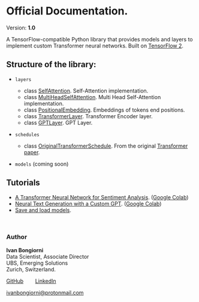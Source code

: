 
# Official Documentation.
Version: **1.0**

A TensorFlow-compatible Python library that provides models and layers to implement custom Transformer neural networks. Built on [TensorFlow 2](https://www.tensorflow.org/api_docs/python/tf).

## Structure of the library:

- `layers`
  - class [SelfAttention](https://ivanbongiorni.github.io/maximal/elements/selfattention.html). Self-Attention implementation.
  - class [MultiHeadSelfAttention](https://ivanbongiorni.github.io/maximal/elements/multiheadselfattention.html). Multi Head Self-Attention implementation.
  - class [PositionalEmbedding](https://ivanbongiorni.github.io/maximal/elements/positionalembedding.html). Embeddings of tokens end positions.
  - class [TransformerLayer](https://ivanbongiorni.github.io/maximal/elements/transformerlayer.html). Transformer Encoder layer.
  - class [GPTLayer](https://ivanbongiorni.github.io/maximal/elements/gptlayer.html). GPT Layer.

- `schedules`
  - class [OriginalTransformerSchedule](https://ivanbongiorni.github.io/maximal/elements/originaltransformerschedule.html). From the original [Transformer paper](https://arxiv.org/abs/1706.03762).

- `models` (coming soon)

## Tutorials
- [A Transformer Neural Network for Sentiment Analysis](https://ivanbongiorni.github.io/maximal/tutorials/sentiment_analysis.html). ([Google Colab](https://colab.research.google.com/drive/1j0vDhAZX7Ni_sdCDb0C1veMtW3FEXlRD?usp=sharing))
- [Neural Text Generation with a Custom GPT](https://ivanbongiorni.github.io/maximal/tutorials/gpt.html). ([Google Colab](https://colab.research.google.com/drive/1pUqoGVLbSZurfcH_z1LEM5tEoXUtyzaF?usp=sharing))
- [Save and load models](https://ivanbongiorni.github.io/maximal/tutorials/save_and_load.html).

<br>

### Author
**Ivan Bongiorni**
<br>Data Scientist, Associate Director
<br>UBS, Emerging Solutions
<br>Zurich, Switzerland.

[GitHub](https://github.com/IvanBongiorni)
  &nbsp;&nbsp;&nbsp;&nbsp;&nbsp;&nbsp;
[LinkedIn](https://www.linkedin.com/in/ivan-bongiorni-b8a583164/)

ivanbongiorni@protonmail.com
